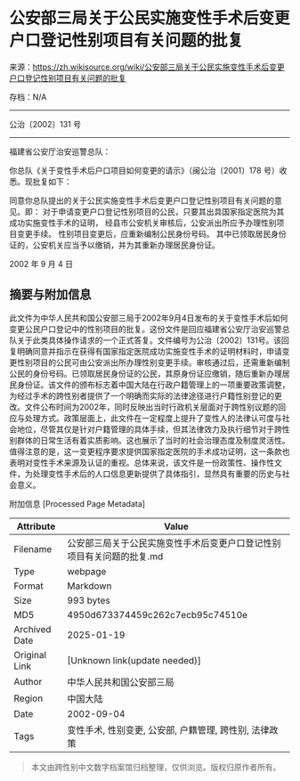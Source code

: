 # 公安部三局关于公民实施变性手术后变更户口登记性别项目有关问题的批复

来源：<https://zh.wikisource.org/wiki/公安部三局关于公民实施变性手术后变更户口登记性别项目有关问题的批复>

存档：N/A

---

公治〔2002〕131 号

---

福建省公安厅治安巡警总队：

你总队《关于变性手术后户口项目如何变更的请示》（闽公治〔2001〕178 号）收悉。现批复如下：

同意你总队提出的关于公民实施变性手术后变更户口登记性别项目有关问题的意见。即：
对于申请变更户口登记性别项目的公民，只要其出具国家指定医院为其成功实施变性手术的证明，
经县市公安机关审核后，公安派出所应予办理性别项目变更手续。
性别项目变更后，应重新编制公民身份号码。
其中已领取居民身份证的，公安机关应当予以缴销，并为其重新办理居民身份证。

2002 年 9 月 4 日

## 摘要与附加信息

<!-- tcd_abstract -->
此文件为中华人民共和国公安部三局于2002年9月4日发布的关于变性手术后如何变更公民户口登记中的性别项目的批复。这份文件是回应福建省公安厅治安巡警总队关于此类具体操作请求的一个正式答复。文件编号为公治〔2002〕131号。该回复明确同意并指示在获得有国家指定医院成功实施变性手术的证明材料时，申请变更性别项目的公民可由公安派出所办理性别变更手续。审核通过后，还需重新编制公民的身份号码。已领取居民身份证的公民，其原身份证应缴销，随后重新办理居民身份证。该文件的颁布标志着中国大陆在行政户籍管理上的一项重要政策调整，为经过手术的跨性别者提供了一个明确而实际的法律途径进行户籍性别登记的更改。文件公布时间为2002年，同时反映出当时行政机关层面对于跨性别议题的回应与处理方式。政策层面上，此文件在一定程度上提升了变性人的法律认可度与社会地位，尽管其仅是针对户籍管理的具体手续，但其法律效力及执行细节对于跨性别群体的日常生活有着实质影响。这也展示了当时的社会治理态度及制度灵活性。值得注意的是，这一变更程序要求提供国家指定医院的手术成功证明，这一条款也表明对变性手术来源及认证的重视。总体来说，该文件是一份政策性、操作性文件，为处理变性手术后的人口信息更新提供了具体指引，显然具有重要的历史与社会意义。
<!-- tcd_abstract_end -->

附加信息 [Processed Page Metadata]

| Attribute       | Value                                  |
|-----------------|----------------------------------------|
| Filename        | 公安部三局关于公民实施变性手术后变更户口登记性别项目有关问题的批复.md                             |
| Type            | webpage                                 |
| Format          | Markdown                               |
| Size            | 993 bytes                           |
| MD5             | 4950d673374459c262c7ecb95c74510e                                  |
| Archived Date   | 2025-01-19                             |
| Original Link   | [Unknown link(update needed)]                         |
| Author          | 中华人民共和国公安部三局                              |
| Region          | 中国大陆                              |
| Date            | 2002-09-04                                 |
| Tags            | 变性手术, 性别变更, 公安部, 户籍管理, 跨性别, 法律政策                                 |
>
> 本文由跨性别中文数字档案馆归档整理，仅供浏览。版权归原作者所有。
>